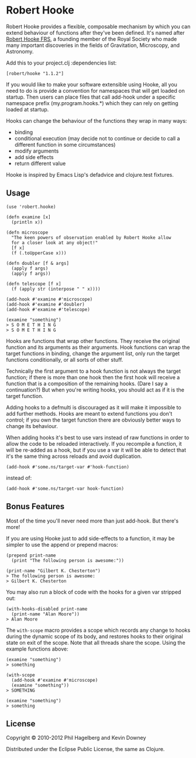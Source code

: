 # Robert Hooke

Robert Hooke provides a flexible, composable mechanism by which you
can extend behaviour of functions after they've been defined. It's named
after [Robert Hooke FRS](http://en.wikipedia.org/wiki/Robert_Hooke), a
founding member of the Royal Society who made many important
discoveries in the fields of Gravitation, Microscopy, and Astronomy.

Add this to your project.clj :dependencies list:

    [robert/hooke "1.1.2"]

If you would like to make your software extensible using Hooke, all
you need to do is provide a convention for namespaces that will get
loaded on startup. Then users can place files that call add-hook under
a specific namespace prefix (my.program.hooks.*) which they can rely
on getting loaded at startup.

Hooks can change the behaviour of the functions they wrap in many
ways:

* binding
* conditional execution (may decide not to continue or decide to call
  a different function in some circumstances)
* modify arguments
* add side effects
* return different value

Hooke is inspired by Emacs Lisp's defadvice and clojure.test fixtures.

## Usage

    (use 'robert.hooke)

    (defn examine [x]
      (println x))

    (defn microscope
      "The keen powers of observation enabled by Robert Hooke allow
      for a closer look at any object!"
      [f x]
      (f (.toUpperCase x)))

    (defn doubler [f & args]
      (apply f args)
      (apply f args))

    (defn telescope [f x]
      (f (apply str (interpose " " x))))

    (add-hook #'examine #'microscope)
    (add-hook #'examine #'doubler)
    (add-hook #'examine #'telescope)

    (examine "something")
    > S O M E T H I N G
    > S O M E T H I N G

Hooks are functions that wrap other functions. They receive the
original function and its arguments as their arguments. Hook
functions can wrap the target functions in binding, change the
argument list, only run the target functions conditionally, or all
sorts of other stuff.

Technically the first argument to a hook function is not always the
target function; if there is more than one hook then the first hook
will receive a function that is a composition of the remaining
hooks. (Dare I say a continuation?) But when you're writing hooks, you
should act as if it is the target function.

Adding hooks to a defmulti is discouraged as it will make it
impossible to add further methods. Hooks are meant to extend functions
you don't control; if you own the target function there are obviously
better ways to change its behaviour.

When adding hooks it's best to use vars instead of raw functions in
order to allow the code to be reloaded interactively. If you recompile
a function, it will be re-added as a hook, but if you use a var it
will be able to detect that it's the same thing across reloads and
avoid duplication.

    (add-hook #'some.ns/target-var #'hook-function)

instead of:

    (add-hook #'some.ns/target-var hook-function)


## Bonus Features

Most of the time you'll never need more than just add-hook. But
there's more!

If you are using Hooke just to add side-effects to a function, it may
be simpler to use the append or prepend macros:

    (prepend print-name
      (print "The following person is awesome:"))

    (print-name "Gilbert K. Chesterton")
    > The following person is awesome:
    > Gilbert K. Chesterton

You may also run a block of code with the hooks for a given var
stripped out:

    (with-hooks-disabled print-name
      (print-name "Alan Moore"))
    > Alan Moore

The `with-scope` macro provides a scope which records any change to hooks during
the dynamic scope of its body, and restores hooks to their original state on
exit of the scope. Note that all threads share the scope. Using the example
functions above:

    (examine "something")
    > something

    (with-scope
      (add-hook #'examine #'microscope)
      (examine "something"))
    > SOMETHING

    (examine "something")
    > something

## License

Copyright © 2010-2012 Phil Hagelberg and Kevin Downey

Distributed under the Eclipse Public License, the same as Clojure.

